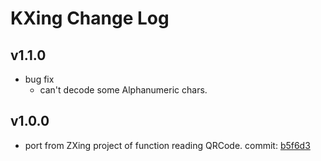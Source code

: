 # KXing Change Log

## v1.1.0

- bug fix
	- can't decode some Alphanumeric chars.

## v1.0.0

- port from ZXing project of function reading QRCode. commit: [b5f6d3](https://github.com/zxing/zxing/tree/b5f6d3f73ccec814f1a18e8189bfb21bc4626be4)
